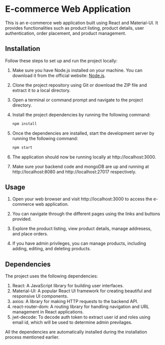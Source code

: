 # E-commerce Web Application

This is an e-commerce web application built using React and Material-UI. It provides functionalities such as product listing, product details, user authentication, order placement, and product management.

## Installation

Follow these steps to set up and run the project locally:

1. Make sure you have Node.js installed on your machine. You can download it from the official website: [Node.js](https://nodejs.org).

2. Clone the project repository using Git or download the ZIP file and extract it to a local directory.

3. Open a terminal or command prompt and navigate to the project directory.

4. Install the project dependencies by running the following command:

   ```bash
   npm install

5. Once the dependencies are installed, start the development server by running the following command:

   ```bash
   npm start

6. The application should now be running locally at http://localhost:3000.

7. Make sure your backend code and mongoDB are up and running at  http://localhost:8080 and  http://localhost:27017 respectively.

## Usage

 1. Open your web browser and visit http://localhost:3000 to access the e-commerce web application.

 2. You can navigate through the different pages using the links and buttons provided.

 3. Explore the product listing, view product details, manage addresess, and place orders.

 4. If you have admin privileges, you can manage products, including adding, editing, and deleting products.

## Dependencies

The project uses the following dependencies:

1. React: A JavaScript library for building user interfaces.
2. Material-UI: A popular React UI framework for creating beautiful and responsive UI components.
3. axios: A library for making HTTP requests to the backend API.
4. react-router-dom: A routing library for handling navigation and URL management in React applications.
5. jwt-decode: To decode auth token to extract user id and roles using email id, which will be used to determine admin previlages.

 All the dependencies are automatically installed during the installation process mentioned earlier.